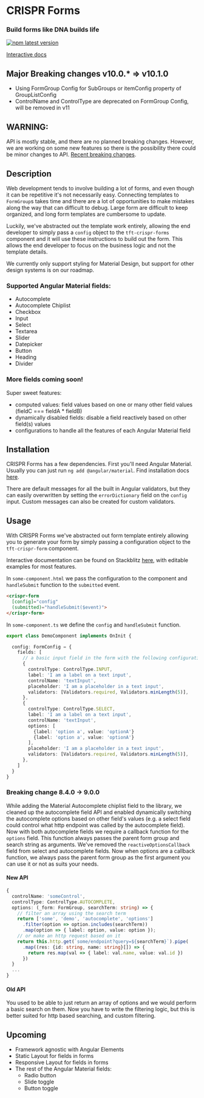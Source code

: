 # CRISPR Forms
### Build forms like DNA builds life
<a href="https://www.npmjs.com/package/@tft/interact">
  <img alt="npm latest version" src="https://img.shields.io/npm/v/@tft/interact/latest.svg">
</a>


[Interactive docs](https://stackblitz.com/github/nayfin/tft-documentation)

## Major Breaking changes v10.0.* => v10.1.0

- Using FormGroup Config for SubGroups or itemConfig property of GroupListConfig
- ControlName and ControlType are deprecated on FormGroup Config, will be removed in v11

## WARNING:

API is mostly stable, and there are no planned breaking changes. However, we are working on some new features so there is the possibility there could be minor changes to API. [Recent breaking changes](#breaking-changes).

## Description

Web development tends to involve building a lot of forms, and even though it can be repetitive it's not necessarily easy. Connecting templates to `FormGroup`s takes time and there are a lot of opportunities  to make mistakes along the way that can difficult to debug. Large form are difficult to keep organized, and long form templates are cumbersome to update.

Luckily, we've abstracted out the template work entirely, allowing the end developer to simply pass a `config` object to the `tft-crispr-forms` component and it will use these instructions to build out the form. This allows the end developer to focus on the business logic and not the template details.

We currently only support styling for Material Design, but support for other design systems is on our roadmap.

### Supported Angular Material fields:
  - Autocomplete
  - Autocomplete Chiplist
  - Checkbox
  - Input
  - Select
  - Textarea
  - Slider
  - Datepicker
  - Button
  - Heading
  - Divider

### More fields coming soon!

Super sweet features:
  - computed values: field values based on one or many other field values (fieldC === fieldA * fieldB)
  - dynamically disabled fields: disable a field reactively based on other field(s) values
  - configurations to handle all the features of each Angular Material field

## Installation

CRISPR Forms has a few dependencies. First you'll need Angular Material. Usually you can just run `ng add @angular/material`. Find installation docs [here](https://material.angular.io/guide/getting-started).

<!-- Next, you'll need our sister library `npm i --save @tft/form-validation-handler` this enables automatic user messages on invalid fields.  -->
There are default messages for all the built in Angular validators, but they can easily overwritten by setting the `errorDictionary` field on the `config` input. Custom messages can also be created for custom validators.

## Usage

With CRISPR Forms we've abstracted out form template entirely allowing you to generate your form by simply passing a configuration object to the `tft-crispr-form` component.

Interactive documentation can be found on Stackblitz [here](https://stackblitz.com/github/nayfin/tft-documentation), with editable examples for most features.

In `some-component.html` we pass the configuration to the component and `handleSubmit` function to the `submitted` event.

```html
<crispr-form
  [config]="config"
  (submitted)="handleSubmit($event)">
</crispr-form>
```
In `some-component.ts` we define the `config` and `handleSubmit` function.

```ts
export class DemoComponent implements OnInit {

  config: FormConfig = {
    fields: [
      // a basic input field in the form with the following configuration
      {
        controlType: ControlType.INPUT,
        label: 'I am a label on a text input',
        controlName: 'textInput',
        placeholder: 'I am a placeholder in a text input',
        validators: [Validators.required, Validators.minLength(5)],
      },
      {
        controlType: ControlType.SELECT,
        label: 'I am a label on a text input',
        controlName: 'textInput',
        options: [
          {label: 'option a', value: 'optionA'}
          {label: 'option a', value: 'optionA'}
        ],
        placeholder: 'I am a placeholder in a text input',
        validators: [Validators.required, Validators.minLength(5)],
      },
    ]
  }
}
```

### <a name="breaking-changes"></a> Breaking change 8.4.0 -> 9.0.0

While adding the Material Autocomplete chiplist field to the library, we cleaned up the autocomplete field API and enabled dynamically switching the autocomplete options based on other field's values (e.g. a select field could control what http endpoint was called by the autocomplete field). Now with both autocomplete fields we require a callback function for the `options` field. This function always passes the parent form group and search string as arguments. We've removed the `reactiveOptionsCallback` field from select and autocomplete fields. Now when options are a callback function, we always pass the parent form group as the first argument you can use it or not as suits your needs.
#### New API
```typescript
{
  controlName: 'someControl',
  controlType: ControlType.AUTOCOMPLETE,
  options: (_form: FormGroup, searchTerm: string) => {
    // filter an array using the search term
    return ['some', 'demo', 'autocomplete', 'options']
      .filter(option => option.includes(searchTerm))
      .map(option => { label: option, value: option });
    // or make an http request based on it
    return this.http.get(`some/endpoint?query=${searchTerm}`).pipe(
      .map((res: {id: string, name: string}[]) => {
        return res.map(val => { label: val.name, value: val.id })
      })
  }
  ...
}
```
#### Old API

You used to be able to just return an array of options and we would perform a basic search on them. Now you have to write the filtering logic, but this is better suited for http based searching, and custom filtering.

## Upcoming

- Framework agnostic with Angular Elements
- Static Layout for fields in forms
- Responsive Layout for fields in forms
- The rest of the Angular Material fields:
  - Radio button
  - Slide toggle
  - Button toggle
